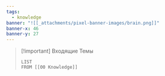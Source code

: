 ```yaml
---
tags:
  - knowledge
banner: "![[_attachments/pixel-banner-images/brain.png]]"
banner-x: 46
banner-y: 27
---
```

>[!important] Входящие Темы
>```dataview
>LIST 
>FROM [[00 Knowledge]]
>```
